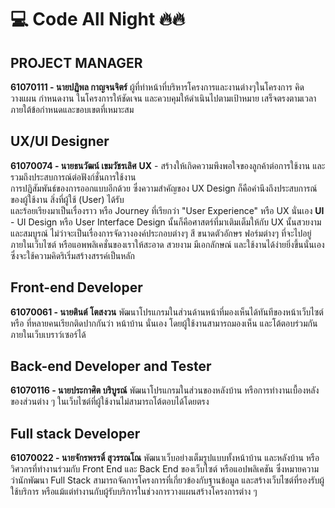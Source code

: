 
# 💻 Code All Night 🔥🔥

## PROJECT MANAGER
**61070111 - นายปฏิพล กาญจนจิตร์**
ผู้ที่ทำหน้าที่บริหารโครงการและงานต่างๆในโครงการ คิด วางแผน กำหนดงาน ในโครงการให้ชัดเจน และควบคุมให้ดำเนินไปตามเป้าหมาย เสร็จตรงตามเวลา ภายใต้ข้อกำหนดและขอบเขตที่เหมาะสม

## UX/UI Designer
**61070074 - นายธนวัฒน์ เขมวัชรเลิศ**
**UX** - สร้างให้เกิดความพึงพอใจของลูกค้าต่อการใช้งาน และรวมถึงประสบการณ์ต่อฟังก์ชั่นการใช้งาน  
การปฏิสัมพันธ์ของการออกแบบอีกด้วย ซึ่งความสำคัญของ UX Design ก็คือคำนึงถึงประสบการณ์ของผู้ใช้งาน สิ่งที่ผู้ใช้ (User) ได้รับ  
และร้อยเรียงมาเป็นเรื่องราว หรือ Journey ที่เรียกว่า "User Experience" หรือ UX นั่นเอง
**UI** - UI Design หรือ User Interface Design นั้นก็คือศาสตร์ที่มาเติมเต็มให้กับ UX นั้นสวยงามและสมบูรณ์ ไม่ว่าจะเป็นเรื่องการจัดวางองค์ประกอบต่างๆ สี ขนาดตัวอักษร ฟอร์มต่างๆ ที่จะไปอยู่ภายในเว็บไซต์ หรือแอพพลิเคชั่นของเราให้สะอาด สวยงาม มีเอกลักษณ์ และใช้งานได้ง่ายยิ่งขึ้นนั่นเอง ซึ่งจะใช้ความคิดริเริ่มสร้างสรรค์เป็นหลัก


## Front-end Developer
**61070061 - นายตินต์ โตสงวน**
พัฒนาโปรแกรมในส่วนด้านหน้าที่มองเห็นได้ทันทีของหน้าเว็บไซต์ หรือ ที่หลายคนเรียกติดปากกันว่า หน้าบ้าน นั่นเอง โดยผู้ใช้งานสามารถมองเห็น และโต้ตอบร่วมกันภายในเว็บเบราว์เซอร์ได้

## Back-end Developer and Tester
**61070116 - นายประกาศิต บริบูรณ์**
พัฒนาโปรแกรมในส่วนของหลังบ้าน หรือการทำงานเบื้องหลังของส่วนต่าง ๆ ในเว็บไซต์ที่ผู้ใช้งานไม่สามารถโต้ตอบได้โดยตรง

## Full stack Developer
**61070022 - นายจักรพรรดิ์ สุวรรณโณ**
พัฒนาเว็บอย่างเต็มรูปแบบทั้งหน้าบ้าน และหลังบ้าน หรือวิศวกรที่ทำงานร่วมกับ Front End และ Back End ของเว็บไซต์ หรือแอปพลิเคชัน ซึ่งหมายความว่านักพัฒนา Full Stack สามารถจัดการโครงการที่เกี่ยวข้องกับฐานข้อมูล และสร้างเว็บไซต์ที่รองรับผู้ใช้บริการ หรือแม้แต่ทำงานกับผู้รับบริการในช่วงการวางแผนสร้างโครงการต่าง ๆ
